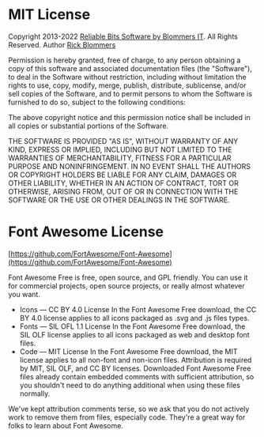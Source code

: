 MIT License
===========

Copyright 2013-2022 [Reliable Bits Software by Blommers IT](https://blommersit.nl). All Rights Reserved.
Author [Rick Blommers](mailto:rick@blommersit.nl)

Permission is hereby granted, free of charge, to any person obtaining a copy of this software and associated
documentation files (the "Software"), to deal in the Software without restriction, including without limitation
the rights to use, copy, modify, merge, publish, distribute, sublicense, and/or sell copies of the Software,
and to permit persons to whom the Software is furnished to do so, subject to the following conditions:

The above copyright notice and this permission notice shall be included in all copies or substantial portions of the Software.

THE SOFTWARE IS PROVIDED "AS IS", WITHOUT WARRANTY OF ANY KIND, EXPRESS OR IMPLIED, INCLUDING BUT NOT LIMITED TO
THE WARRANTIES OF MERCHANTABILITY, FITNESS FOR A PARTICULAR PURPOSE AND NONINFRINGEMENT. IN NO EVENT SHALL THE AUTHORS
OR COPYRIGHT HOLDERS BE LIABLE FOR ANY CLAIM, DAMAGES OR OTHER LIABILITY, WHETHER IN AN ACTION OF CONTRACT, TORT OR OTHERWISE,
ARISING FROM, OUT OF OR IN CONNECTION WITH THE SOFTWARE OR THE USE OR OTHER DEALINGS IN THE SOFTWARE.


Font Awesome License
====================

[https://github.com/FortAwesome/Font-Awesome](https://github.com/FortAwesome/Font-Awesome)

Font Awesome Free is free, open source, and GPL friendly. You can use it for commercial projects,
open source projects, or really almost whatever you want.

- Icons — CC BY 4.0 License
In the Font Awesome Free download, the CC BY 4.0 license applies to all icons packaged as .svg and .js files types.
- Fonts — SIL OFL 1.1 License
In the Font Awesome Free download, the SIL OLF license applies to all icons packaged as web and desktop font files.
- Code — MIT License
In the Font Awesome Free download, the MIT license applies to all non-font and non-icon files.
Attribution is required by MIT, SIL OLF, and CC BY licenses. Downloaded Font Awesome Free files already contain embedded comments with sufficient attribution, so you shouldn't need to do anything additional when using these files normally.

We've kept attribution comments terse, so we ask that you do not actively work to remove them from files,
especially code. They're a great way for folks to learn about Font Awesome.
